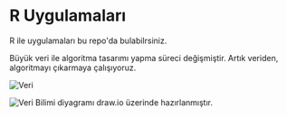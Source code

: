 # R Uygulamaları
R ile uygulamaları bu repo'da bulabilrsiniz.



Büyük veri ile algoritma tasarımı yapma süreci değişmiştir. Artık veriden, algoritmayı çıkarmaya çalışıyoruz.

![Veri](https://github.com/uzay00/VeriBilimi/blob/master/buyukveri.png)


![Veri Bilimi diyagramı draw.io üzerinde hazırlanmıştır.](https://www.draw.io/?lightbox=1&highlight=0000ff&edit=_blank&layers=1&nav=1#R7VnbjpswEP0aHlsFDAQek3S7falUKVIvjw4Y4sZgapxbv7422AmO2d0sm02lzRIp4DO%2B4DOeGXtwwKzY3TNYLb%2FSFBHHG6U7B3xyPC8ORuJfAvsWCKK4BXKG0xZyj8Ac%2F0UKVO3yNU5RbVTklBKOKxNMaFmihBsYZIxuzWoZJeaoFcyRBcwTSGz0B075skUjLzziXxDOl3pkN1TzW8BklTO6LtV4jgey5mrFBdR9qYnWS5jSbQcCdw6YMUp5%2B1TsZohIajVtbbvPD0gP781Qyc9p4LUNNpCskX7jkIim0xRvJJkE52UjCP%2Bs5UtNCcr4sSSecnVvWmVUjCumxfeKSl1RCj7UjaInooIbVbuHe1loQC2sEBaVKJWLumprvbHy6DBxZlFxBiLUu%2BjBWl1YcKNYjXqGsrxm5SK5Nlwh3i4xR%2FMKJlK6FYYusCUviBJnmJAZJZQ1bUEWJShJBF5zRleoI1lEgS88gh6vuzrVgt0gxtGuA6nVeo9ogTjbiypKCnxlOcqzeNrVbI926mps2bHRWGFQuYb80PXRPMSDspB%2Ba%2FEta7nHLMUWjWIu3OTK4mTUXD0stt4CTLXlJYIrJIRTyREWLmqiBAVOUzlgr5ouwPSBWc10FFhM%2Bz1Eexcgemy7pRlworEz852pu%2BLt%2FW3yHvj%2Bf%2BM96gkHJxyjMp3ICCspIrCucWIyLibO9j9FYaQLv2ThY3DQho6o3mN8odSI0DZbHTb6zF1jDBHI8caM630UqRG%2BUdxEMKUMPx6byoh9s4uarlmCVKtuoD3pKABPdMQhyxG3OhJcw32nWiUr1JZOD8ScpebYUvNU2td0tm9vKyH8jhiWkUkAcVgmqB7k5sLm6jG3QP5ebG6VeEkxb8QkjstcvQaVJS6ZbsLOYZMlCwkt5JJt6uVyAetnBlMsXqIbt5rfZazajV1T%2F6OeuDV%2BJbN2XUvhN27X4ohiqMP3w2F2DcATHV3Trl17O%2F%2BWNyh%2BbFIPrhcoXXsreOMW5cfmtsUPx0Mj5RMdXdWigvND5ZyWTAw%2BeGv6f2LlITi6A4OjeWaUh06Vz3FDXVY09GQnBsRR81QCIveKcTS0rf5mziWWux3713O3PQfC23a31gYmGngwsTYwpx1d1d3aJ5NnZxaDszKLE5JThnkBn5VEu2C6LIUoynrTZWESoUV2oWQCCE3t%2BrbRag%2FaXaWnu9ghRqsN%2F12ZF1ImiE5yCFF0PWX2HSEf%2F1Lwe11znO1f%2FrFA0PacjwXvWXLh1E9itdezS3qtLLmOze%2FB%2BqFg7cUXyjZYHb1isBbF43fJtvrx2y%2B4%2Bwc%3D)
